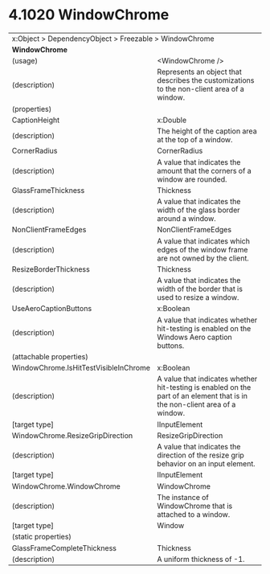<html dir="LTR" xmlns:mshelp="http://msdn.microsoft.com/mshelp" xmlns:ddue="http://ddue.schemas.microsoft.com/authoring/2003/5" xmlns:xlink="http://www.w3.org/1999/xlink" xmlns:tool="http://www.microsoft.com/tooltip">

<body>
 <input type="hidden" id="userDataCache" class="userDataStyle">
 <input type="hidden" id="hiddenScrollOffset">
 <img id="dropDownImage" style="display:none; height:0; width:0;" src="../local/drpdown.gif">
 <img id="dropDownHoverImage" style="display:none; height:0; width:0;" src="../local/drpdown_orange.gif">
 <img id="collapseImage" style="display:none; height:0; width:0;" src="../local/collapse.gif">
 <img id="expandImage" style="display:none; height:0; width:0;" src="../local/exp.gif">
 <img id="collapseAllImage" style="display:none; height:0; width:0;" src="../local/collall.gif">
 <img id="expandAllImage" style="display:none; height:0; width:0;" src="../local/expall.gif">
 <img id="copyImage" style="display:none; height:0; width:0;" src="../local/copycode.gif">
 <img id="copyHoverImage" style="display:none; height:0; width:0;" src="../local/copycodeHighlight.gif">
 <div id="header"><h1 class="heading">4.1020 WindowChrome</h1></div>

 <div id="mainSection">
 <div id="mainBody">
 <div id="allHistory" class="saveHistory" onsave="saveAll()" onload="loadAll()"></div>
 <p xmlns:wsd="http://wsdev.schemas.microsoft.com/authoring/2008/2" xmlns:msxsl="urn:schemas-microsoft-com:xslt" xmlns:script="urn:script" xmlns:build="urn:build">
 </p>
 <div id="sectionSection0" class="section" name="collapseableSection">
 <content xmlns="http://ddue.schemas.microsoft.com/authoring/2003/5" xmlns:wsd="http://wsdev.schemas.microsoft.com/authoring/2008/2" xmlns:msxsl="urn:schemas-microsoft-com:xslt" xmlns:script="urn:script" xmlns:build="urn:build">
 </content>
 </div>
 <div id="sectionSection1" class="section" name="collapseableSection">
 <content xmlns="http://ddue.schemas.microsoft.com/authoring/2003/5" xmlns:wsd="http://wsdev.schemas.microsoft.com/authoring/2008/2" xmlns:msxsl="urn:schemas-microsoft-com:xslt" xmlns:script="urn:script" xmlns:build="urn:build">
 <table class="ProtocolAuthoredTable" xmlns="">
 <tr><td colspan="2">
<mshelp:link keywords="86913f34-aa06-4c94-9f09-83936a822fd8" tabindex="0">x:Object</mshelp:link> &gt; <mshelp:link keywords="22a604a1-b593-4464-91e4-488285506428" tabindex="0">DependencyObject</mshelp:link> &gt; <mshelp:link keywords="6724267f-782a-4509-a6e9-19f1e3acf436" tabindex="0">Freezable</mshelp:link> &gt; <mshelp:link keywords="9989d3bb-1ac2-4f10-9fac-0913bfda042e" tabindex="0">WindowChrome</mshelp:link> </td>
 </tr>
 <tr><td colspan="2">
 <b>
WindowChrome </b>
 </td>
 </tr>
 <tr><td><div class="indent0">(usage)</div></td>
 <td>&lt;WindowChrome /&gt; </td>
 </tr>
 <tr><td><div class="indent0">(description)</div></td>
 <td>Represents an object that describes the customizations to the non-client area of a window. </td>
 </tr>
 <tr><td><div class="indent0">(properties)</div></td>
 <td> </td>
 </tr>
 <tr><td><div class="indent2">CaptionHeight</div></td>
 <td><mshelp:link keywords="be69ab46-8f20-4d22-b671-5be19c0f3fc7" tabindex="0">x:Double</mshelp:link> </td>
 </tr>
 <tr><td><div class="indent4">(description)</div></td>
 <td>The height of the caption area at the top of a window. </td>
 </tr>
 <tr><td><div class="indent2">CornerRadius</div></td>
 <td><mshelp:link keywords="c6d182cb-4376-437c-92e1-795ca10e8d45" tabindex="0">CornerRadius</mshelp:link> </td>
 </tr>
 <tr><td><div class="indent4">(description)</div></td>
 <td>A value that indicates the amount that the corners of a window are rounded. </td>
 </tr>
 <tr><td><div class="indent2">GlassFrameThickness</div></td>
 <td><mshelp:link keywords="092b0469-421a-4b3a-92ba-a31cd98fbd2d" tabindex="0">Thickness</mshelp:link> </td>
 </tr>
 <tr><td><div class="indent4">(description)</div></td>
 <td>A value that indicates the width of the glass border around a window. </td>
 </tr>
 <tr><td><div class="indent2">NonClientFrameEdges</div></td>
 <td><mshelp:link keywords="af030e22-47b7-4636-b039-943338434c69" tabindex="0">NonClientFrameEdges</mshelp:link> </td>
 </tr>
 <tr><td><div class="indent4">(description)</div></td>
 <td>A value that indicates which edges of the window frame are not owned by the client. </td>
 </tr>
 <tr><td><div class="indent2">ResizeBorderThickness</div></td>
 <td><mshelp:link keywords="092b0469-421a-4b3a-92ba-a31cd98fbd2d" tabindex="0">Thickness</mshelp:link> </td>
 </tr>
 <tr><td><div class="indent4">(description)</div></td>
 <td>A value that indicates the width of the border that is used to resize a window. </td>
 </tr>
 <tr><td><div class="indent2">UseAeroCaptionButtons</div></td>
 <td><mshelp:link keywords="c179f5e8-f1d2-4665-a360-ea494307b744" tabindex="0">x:Boolean</mshelp:link> </td>
 </tr>
 <tr><td><div class="indent4">(description)</div></td>
 <td>A value that indicates whether hit-testing is enabled on the Windows Aero caption buttons. </td>
 </tr>
 <tr><td><div class="indent0">(attachable properties)</div></td>
 <td> </td>
 </tr>
 <tr><td><div class="indent2">WindowChrome.IsHitTestVisibleInChrome</div></td>
 <td><mshelp:link keywords="c179f5e8-f1d2-4665-a360-ea494307b744" tabindex="0">x:Boolean</mshelp:link> </td>
 </tr>
 <tr><td><div class="indent4">(description)</div></td>
 <td>A value that indicates whether hit-testing is enabled on the part of an element that is in the non-client area of a window. </td>
 </tr>
 <tr><td><div class="indent4">[target type]</div></td>
 <td><mshelp:link keywords="fb286ef6-72e1-445b-8b74-effc6b5e1777" tabindex="0">IInputElement</mshelp:link> </td>
 </tr>
 <tr><td><div class="indent2">WindowChrome.ResizeGripDirection</div></td>
 <td><mshelp:link keywords="e5daba52-4fa2-485f-b9bb-0310c3c75d6c" tabindex="0">ResizeGripDirection</mshelp:link> </td>
 </tr>
 <tr><td><div class="indent4">(description)</div></td>
 <td>A value that indicates the direction of the resize grip behavior on an input element. </td>
 </tr>
 <tr><td><div class="indent4">[target type]</div></td>
 <td><mshelp:link keywords="fb286ef6-72e1-445b-8b74-effc6b5e1777" tabindex="0">IInputElement</mshelp:link> </td>
 </tr>
 <tr><td><div class="indent2">WindowChrome.WindowChrome</div></td>
 <td><mshelp:link keywords="9989d3bb-1ac2-4f10-9fac-0913bfda042e" tabindex="0">WindowChrome</mshelp:link> </td>
 </tr>
 <tr><td><div class="indent4">(description)</div></td>
 <td>The instance of WindowChrome that is attached to a window. </td>
 </tr>
 <tr><td><div class="indent4">[target type]</div></td>
 <td><mshelp:link keywords="02f4dfc4-91cc-4aa3-ac13-2bf0071e6dc9" tabindex="0">Window</mshelp:link> </td>
 </tr>
 <tr><td><div class="indent0">(static properties)</div></td>
 <td> </td>
 </tr>
 <tr><td><div class="indent2">GlassFrameCompleteThickness</div></td>
 <td><mshelp:link keywords="092b0469-421a-4b3a-92ba-a31cd98fbd2d" tabindex="0">Thickness</mshelp:link> </td>
 </tr>
 <tr><td><div class="indent4">(description)</div></td>
 <td>A uniform thickness of -1. </td>
 </tr>
</table>
 </content>
 </div>
 <!--[if gte IE 5]>
 <tool:tip element="languageFilterToolTip" avoidmouse="false"/>
 <![endif]-->
 </div>
 <a name="feedback"></a><span></span>
 </div>
</body></html>
